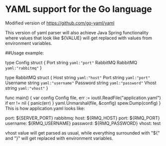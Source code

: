 # YAML support for the Go language

Modified version of https://github.com/go-yaml/yaml

This version of yaml parser will also achieve Java Spring functionality where 
values that look like ${VALUE} will get replaced with values from environment variables.

##Usage example:

type Config struct {
    Port     string   `yaml:"port"`
    RabbitMQ RabbitMQ `yaml:"rabbitmq"`
}

type RabbitMQ struct {
    Host     string `yaml:"host"`
    Port     string `yaml:"port"`
    Username string `yaml:"username"`
    Password string `yaml:"password"`
    Vhost    string `yaml:"vhost"`
}

func main() {
    var config Config
    file, err := ioutil.ReadFile("application.yaml")
    if err != nil {
        panic(err)
    }
    yaml.Unmarshal(file, &config)
    spew.Dump(config)
}
This is how application.yaml looks like:

port: ${SERVER_PORT}
rabbitmq:
  host: ${RMQ_HOST}
  port: ${RMQ_PORT}
  username: ${RMQ_USERNAME}
  password: ${RMQ_PASSWORD}
  vhost: test

vhost value will get parsed as usual, while everything surrounded with "${" and "}" will get replaced with environment variables.
